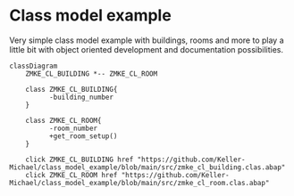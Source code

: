 # Class model example

Very simple class model example with buildings, rooms and more to play a little bit with object oriented development and documentation possibilities.

```mermaid
classDiagram
    ZMKE_CL_BUILDING *-- ZMKE_CL_ROOM
    
    class ZMKE_CL_BUILDING{
          -building_number
    }
    
    class ZMKE_CL_ROOM{
          -room_number
          +get_room_setup()
    }    
    
    click ZMKE_CL_BUILDING href "https://github.com/Keller-Michael/class_model_example/blob/main/src/zmke_cl_building.clas.abap" 
    click ZMKE_CL_ROOM href "https://github.com/Keller-Michael/class_model_example/blob/main/src/zmke_cl_room.clas.abap"
```
